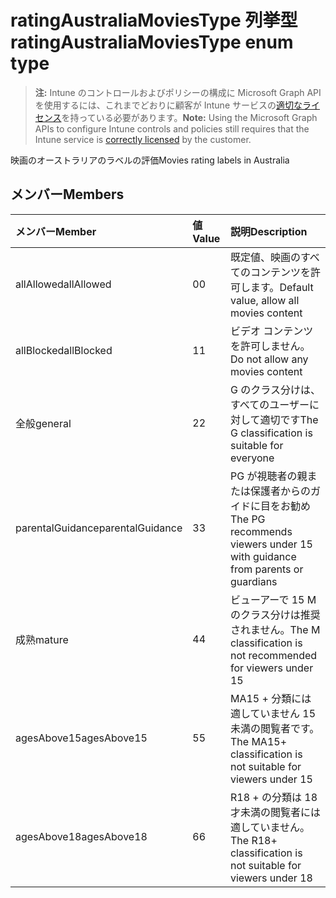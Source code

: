 # <a name="ratingaustraliamoviestype-enum-type"></a><span data-ttu-id="29209-101">ratingAustraliaMoviesType 列挙型</span><span class="sxs-lookup"><span data-stu-id="29209-101">ratingAustraliaMoviesType enum type</span></span>

> <span data-ttu-id="29209-102">**注:** Intune のコントロールおよびポリシーの構成に Microsoft Graph API を使用するには、これまでどおりに顧客が Intune サービスの[適切なライセンス](https://go.microsoft.com/fwlink/?linkid=839381)を持っている必要があります。</span><span class="sxs-lookup"><span data-stu-id="29209-102">**Note:** Using the Microsoft Graph APIs to configure Intune controls and policies still requires that the Intune service is [correctly licensed](https://go.microsoft.com/fwlink/?linkid=839381) by the customer.</span></span>

<span data-ttu-id="29209-103">映画のオーストラリアのラベルの評価</span><span class="sxs-lookup"><span data-stu-id="29209-103">Movies rating labels in Australia</span></span>
## <a name="members"></a><span data-ttu-id="29209-104">メンバー</span><span class="sxs-lookup"><span data-stu-id="29209-104">Members</span></span>
|<span data-ttu-id="29209-105">メンバー</span><span class="sxs-lookup"><span data-stu-id="29209-105">Member</span></span>|<span data-ttu-id="29209-106">値</span><span class="sxs-lookup"><span data-stu-id="29209-106">Value</span></span>|<span data-ttu-id="29209-107">説明</span><span class="sxs-lookup"><span data-stu-id="29209-107">Description</span></span>|
|:---|:---|:---|
|<span data-ttu-id="29209-108">allAllowed</span><span class="sxs-lookup"><span data-stu-id="29209-108">allAllowed</span></span>|<span data-ttu-id="29209-109">0</span><span class="sxs-lookup"><span data-stu-id="29209-109">0</span></span>|<span data-ttu-id="29209-110">既定値、映画のすべてのコンテンツを許可します。</span><span class="sxs-lookup"><span data-stu-id="29209-110">Default value, allow all movies content</span></span>|
|<span data-ttu-id="29209-111">allBlocked</span><span class="sxs-lookup"><span data-stu-id="29209-111">allBlocked</span></span>|<span data-ttu-id="29209-112">1</span><span class="sxs-lookup"><span data-stu-id="29209-112">1</span></span>|<span data-ttu-id="29209-113">ビデオ コンテンツを許可しません。</span><span class="sxs-lookup"><span data-stu-id="29209-113">Do not allow any movies content</span></span>|
|<span data-ttu-id="29209-114">全般</span><span class="sxs-lookup"><span data-stu-id="29209-114">general</span></span>|<span data-ttu-id="29209-115">2</span><span class="sxs-lookup"><span data-stu-id="29209-115">2</span></span>|<span data-ttu-id="29209-116">G のクラス分けは、すべてのユーザーに対して適切です</span><span class="sxs-lookup"><span data-stu-id="29209-116">The G classification is suitable for everyone</span></span>|
|<span data-ttu-id="29209-117">parentalGuidance</span><span class="sxs-lookup"><span data-stu-id="29209-117">parentalGuidance</span></span>|<span data-ttu-id="29209-118">3</span><span class="sxs-lookup"><span data-stu-id="29209-118">3</span></span>|<span data-ttu-id="29209-119">PG が視聴者の親または保護者からのガイドに目をお勧め</span><span class="sxs-lookup"><span data-stu-id="29209-119">The PG recommends viewers under 15 with guidance from parents or guardians</span></span>|
|<span data-ttu-id="29209-120">成熟</span><span class="sxs-lookup"><span data-stu-id="29209-120">mature</span></span>|<span data-ttu-id="29209-121">4</span><span class="sxs-lookup"><span data-stu-id="29209-121">4</span></span>|<span data-ttu-id="29209-122">ビューアーで 15 M のクラス分けは推奨されません。</span><span class="sxs-lookup"><span data-stu-id="29209-122">The M classification is not recommended for viewers under 15</span></span>|
|<span data-ttu-id="29209-123">agesAbove15</span><span class="sxs-lookup"><span data-stu-id="29209-123">agesAbove15</span></span>|<span data-ttu-id="29209-124">5</span><span class="sxs-lookup"><span data-stu-id="29209-124">5</span></span>|<span data-ttu-id="29209-125">MA15 + 分類には適していません 15 未満の閲覧者です。</span><span class="sxs-lookup"><span data-stu-id="29209-125">The MA15+ classification is not suitable for viewers under 15</span></span>|
|<span data-ttu-id="29209-126">agesAbove18</span><span class="sxs-lookup"><span data-stu-id="29209-126">agesAbove18</span></span>|<span data-ttu-id="29209-127">6</span><span class="sxs-lookup"><span data-stu-id="29209-127">6</span></span>|<span data-ttu-id="29209-128">R18 + の分類は 18 才未満の閲覧者には適していません。</span><span class="sxs-lookup"><span data-stu-id="29209-128">The R18+ classification is not suitable for viewers under 18</span></span>|



